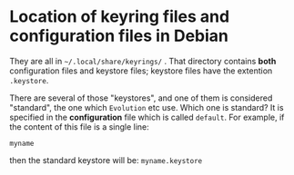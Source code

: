Location of keyring files and configuration files in Debian
===========================================================

They are all in `~/.local/share/keyrings/` . That directory contains __both__ configuration files and keystore files; 
keystore files have the extention `.keystore`.

There are several of those "keystores", and one of them is considered "standard", the one which `Evolution` etc use.
Which one is standard? It is specified in the __configuration__ file which is called `default`. For example, if the
content of this file is a single line:

    myname

then the standard keystore will be: `myname.keystore`



